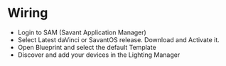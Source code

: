 # Wiring

* Login to SAM (Savant Application Manager)
* Select Latest daVinci or SavantOS release.  Download and Activate it.
* Open Blueprint and select the default Template
* Discover and add your devices in the Lighting Manager

